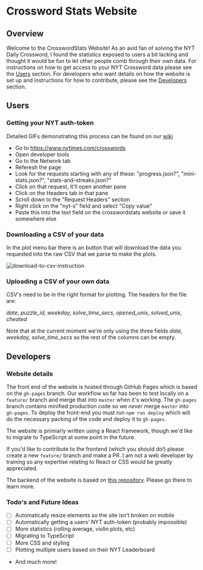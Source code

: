 # Crossword Stats Website

## Overview
Welcome to the CrosswordStats Website! As an avid fan of solving the NYT Daily Crossword, I found the statistics exposed to users a bit lacking and thought it would be fun to let other people comb through their own data. For instructions on how to get access to your NYT Crossword data please see the [Users](https://github.com/nicwineburger/crosswordstatswebsite#users) section. For developers who want details on how the website is set up and instructions for how to contribute, please see the [Developers](https://github.com/nicwineburger/crosswordstatswebsite#developers) section.

## Users

### Getting your NYT auth-token

Detailed GIFs demonstrating this process can be found on our [wiki](https://github.com/nicwineburger/crosswordstatswebsite/wiki/Getting-Your-NYT-Auth-Token)

- Go to https://www.nytimes.com/crosswords
- Open developer tools
- Go to the Network tab
- Referesh the page
- Look for the requests starting with any of these: "progress.json?", "mini-stats.json?", "stats-and-streaks.json?"
- Click on that request, it'll open another pane
- Click on the Headers tab in that pane
- Scroll down to the "Request Headers" section
- Right click on the "nyt-s" field and select "Copy value"
- Paste this into the text field on the crosswordstats website or save it somewhere else



### Downloading a CSV of your data
In the plot menu bar there is an button that will download the data you requested into the raw CSV that we parse to make the plots. 

![download-to-csv-instruction](https://user-images.githubusercontent.com/26394153/147510308-7b1c8da3-5a8b-4b15-8ae9-6f5a6028c0f6.png)

### Uploading a CSV of your own data
CSV's need to be in the right format for plotting. The headers for the file are:

_date, puzzle_id, weekday, solve_time_secs, opened_unix, solved_unix, cheated_

Note that at the current moment we're only using the three fields _date, weekday, solve_time_secs_ so the rest of the columns can be empty. 

## Developers
### Website details
The front end of the website is hosted through GitHub Pages which is based on the `gh-pages` branch. Our workflow so far has been to test locally on a `feature/` branch and merge that into `master` when it's working. The `gh-pages` branch contains minified production code so we *never* merge `master` into `gh-pages`. To deploy the front-end you must run `npm run deploy` which will do the necessary packing of the code and deploy it to `gh-pages`. 

The website is primiarly written using a React framework, though we'd like to migrate to TypeScript at some point in the future.

If you'd like to contribute to the frontend (which you should do!) please create a new `feature/` branch and make a PR. I am not a web developer by training so any expertise relating to React or CSS would be greatly appreciated. 

The backend of the website is based on [this repository](https://github.com/nicwineburger/crossword). Please go there to learn more. 

### Todo's and Future Ideas
- [ ] Automatically resize elements so the site isn't broken on mobile
- [ ] Automatically getting a users' NYT auth-token (probably impossible)
- [ ] More statistics (rolling average, violin plots, etc)
- [ ] Migrating to TypeScript
- [ ] More CSS and styling
- [ ] Plotting multiple users based on their NYT Leaderboard
- And much more!
